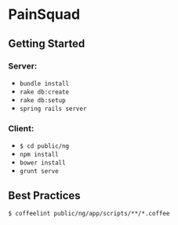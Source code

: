 # PainSquad


## Getting Started

### Server:

- `bundle install`
- `rake db:create`
- `rake db:setup`
- `spring rails server`

### Client:

- `$ cd public/ng`
- `npm install`
- `bower install`
- `grunt serve`


## Best Practices

`$ coffeelint public/ng/app/scripts/**/*.coffee`
